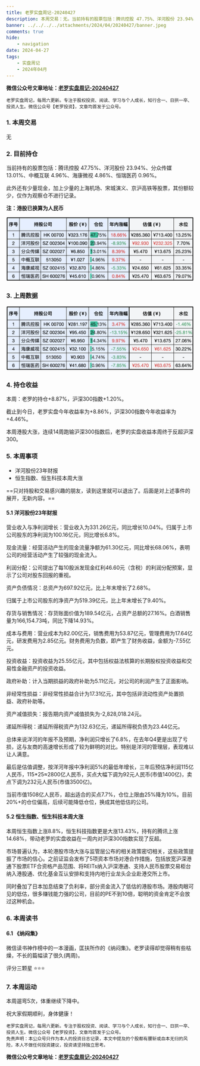 ```yaml
---
title: 老罗实盘周记-20240427
description: 本周交易：无。当前持有的股票包括：腾讯控股 47.75%、洋河股份 23.94%、分众传媒 13.01%、中概互联 4.96%、海康微视 4.86%、恒瑞医药 0.96%。此外还有少量现金，加上少量的上海机场、宋城演义、京沪高铁等股票，其份额较少，仅作为观察仓不进行记录。
banner: ../../../../attachments/2024/04/20240427/banner.jpeg
comments: true
hide:
    - navigation
date: 2024-04-27
tags:
    - 实盘周记
    - 2024年04月
---
```


__微信公众号文章地址：[老罗实盘周记-20240427](https://mp.weixin.qq.com/s/3SmZnIqEMaRL4bPvJmXcWw)__

```
老罗实盘周记，每周六更新。专注于股权投资、阅读、学习与个人成长，知行合一、日拱一卒、投资人生。微信公众号【老罗投资】，文章均首发于公众号。
```

### 1. 本周交易

无

### 2. 目前持仓

当前持有的股票包括：腾讯控股 47.75%、洋河股份 23.94%、分众传媒 13.01%、中概互联 4.96%、海康微视 4.86%、恒瑞医药 0.96%。

此外还有少量现金，加上少量的上海机场、宋城演义、京沪高铁等股票，其份额较少，仅作为观察仓不进行记录。

**注：港股已换算为人民币**

![目前持仓](../../../attachments/2024/04/20240427/1.jpg)

### 3. 上周数据

![上周数据](../../../attachments/2024/04/20240427/2.jpg)

### 4. 持仓收益

本周：老罗的持仓<span class="red">+8.87%</span>，沪深300指数<span class="red">+1.20%</span>。 

截止到今日，老罗实盘今年收益率为<span class="red">+8.86%</span>，沪深300指数今年收益率为<span class="red">+4.46%</span>。

本周港股大涨，连续14周跑输沪深300指数后，老罗的实盘收益本周终于反超沪深300。

### 5. 本周事项

+ 洋河股份23年财报
+ 恒生指数、恒生科技本周大涨

==只对持股和交易感兴趣的朋友，读到这里就可以退出了。后面是对上述事件的展开，无新内容。==

#### 5.1 洋河股份23年财报

营业收入与净利润增长：营业收入为331.26亿元，同比增长10.04%。归属于上市公司股东的净利润为100.16亿元，同比增长6.8%。

现金流量：经营活动产生的现金流量净额为61.30亿元，同比增长68.06%，表明公司的经营活动产生了较强的现金流入。

利润分配：公司提出了每10股派发现金红利46.60元（含税）的利润分配预案，显示了公司对股东回报的重视。

资产负债情况：总资产为697.92亿元，比上年末增长了2.68%。

归属于上市公司股东的净资产为519.39亿元，比上年末增长了9.40%。

存货与销售情况：存货账面价值为189.54亿元，占资产总额的27.16%。白酒销售量为166,154.73吨，同比下降14.93%。

成本与费用：营业成本为82.00亿元，销售费用为53.87亿元，管理费用为17.64亿元，研发费用为2.85亿元。财务费用为负数，即产生了财务收益，金额为-7.55亿元。

投资收益：投资收益为25.55亿元，其中包括权益法核算的长期股权投资收益和交易性金融资产的投资收益。

政府补助：计入当期损益的政府补助为5.11亿元，对公司的利润产生了正面影响。

非经常性损益：非经常性损益合计为17.31亿元，其中包括非流动性资产处置损益、政府补助等。

资产减值损失：报告期内资产减值损失为-2,828,018.24元。

递延所得税：递延所得税资产为132.63亿元，递延所得税负债为23.44亿元。

总体来说洋河的年报不及预期，净利润只增长了6.8%，在去年Q4更是出现了亏损，这与友商的高速增长形成了较为鲜明的对比。特别是洋河的管理层，表现难以让人满意。

最后是估值调整，按洋河年报中净利润5%的最低年增长，三年后预估净利润115亿人民币，115*25≈2800亿人民币，买点大幅下调为92元人民币(市值1400亿)，卖点下调为232元人民币(市值3500亿)。

当前市值1508亿人民币，超出适合的买点7.7%，仓位上限由25%降为10%。目前20%+的仓位偏高，后续可能降低仓位，换成其他低估的公司。

#### 5.2 恒生指数、恒生科技本周大涨

本周恒生指数上涨8.8%，恒生科技指数更是大涨13.43%，持有的腾讯上涨14.68%，带动老罗的实盘收益在一周内对沪深300指数实现了反超。

市场普遍认为，本轮港股市场大涨与监管层公布的相关政策密切相关，这些政策提振了市场的信心。之前证监会发布了5项资本市场对港合作措施，包括放宽沪深港通下股票ETF合资格产品范围、将REITs纳入沪深港通、支持人民币股票交易柜台纳入港股通、优化基金互认安排和支持内地行业龙头企业赴港交所上市。

同时叠加了日本加息结束了负利率，部分资金流入了低估的港股市场。港股肉眼可见的低估，很多赚钱能力强的公司，目前的PE不到10倍，聪明的资金肯定不会放过这种机会。

### 6. 本周读书

#### 6.1 《纳闷集》

微信读书神作榜中的一本漫画，匡扶所作的《纳闷集》。老罗读得却觉得稍有些枯燥，不长的篇幅读了很久(两周)。

评分三颗星 ⭐️⭐️⭐️

### 7. 本周运动

本周遛弯5次，体重继续下降中。

祝大家假期顺利，身体健康！

```
老罗实盘周记，每周六更新。专注于股权投资、阅读、学习与个人成长，知行合一、日拱一卒、投资人生。微信公众号【老罗投资】，文章均首发于公众号。
免责声明：本公众号只作为本人的投资日志记录，本文中提及的个股都有腰斩或血本无归的风险，本人不做任何投资建议，投资请坚持独立思考。
```

__微信公众号文章地址：[老罗实盘周记-20240427](https://mp.weixin.qq.com/s/3SmZnIqEMaRL4bPvJmXcWw)__